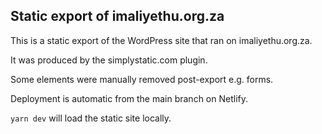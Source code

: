 Static export of imaliyethu.org.za
-

This is a static export of the WordPress site that ran on imaliyethu.org.za.

It was produced by the simplystatic.com plugin.

Some elements were manually removed post-export e.g. forms.

Deployment is automatic from the main branch on Netlify.

`yarn dev` will load the static site locally.